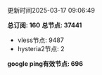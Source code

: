 更新时间2025-03-17 09:06:49

**总订阅: 160**
**总节点: 37441**
- vless节点: 9487
- hysteria2节点: 2

**google ping有效节点: 696**
